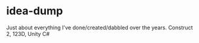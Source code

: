 # idea-dump
Just about everything I've done/created/dabbled over the years.
Construct 2, 123D, Unity C#
